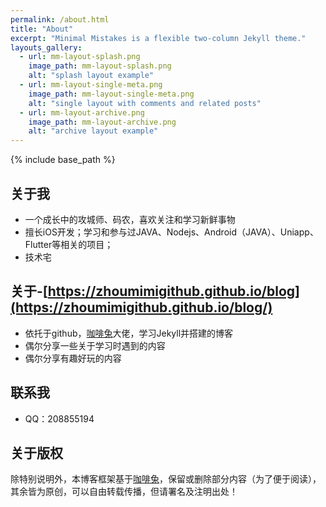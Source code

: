 ```yaml
---
permalink: /about.html
title: "About"
excerpt: "Minimal Mistakes is a flexible two-column Jekyll theme."
layouts_gallery:
  - url: mm-layout-splash.png
    image_path: mm-layout-splash.png
    alt: "splash layout example"
  - url: mm-layout-single-meta.png
    image_path: mm-layout-single-meta.png
    alt: "single layout with comments and related posts"
  - url: mm-layout-archive.png
    image_path: mm-layout-archive.png
    alt: "archive layout example"
---
```


{% include base_path %}

## 关于我

- 一个成长中的攻城师、码农，喜欢关注和学习新鲜事物
- 擅长iOS开发；学习和参与过JAVA、Nodejs、Android（JAVA）、Uniapp、Flutter等相关的项目；
- 技术宅

## 关于-[https://zhoumimigithub.github.io/blog](https://zhoumimigithub.github.io/blog/)

- 依托于github，[咖啡兔](https://kafeitu.me)大佬，学习Jekyll并搭建的博客
- 偶尔分享一些关于学习时遇到的内容
- 偶尔分享有趣好玩的内容

## 联系我

- QQ：208855194

## 关于版权

除特别说明外，本博客框架基于[咖啡兔](https://kafeitu.me)，保留或删除部分内容（为了便于阅读），其余皆为原创，可以自由转载传播，但请署名及注明出处！